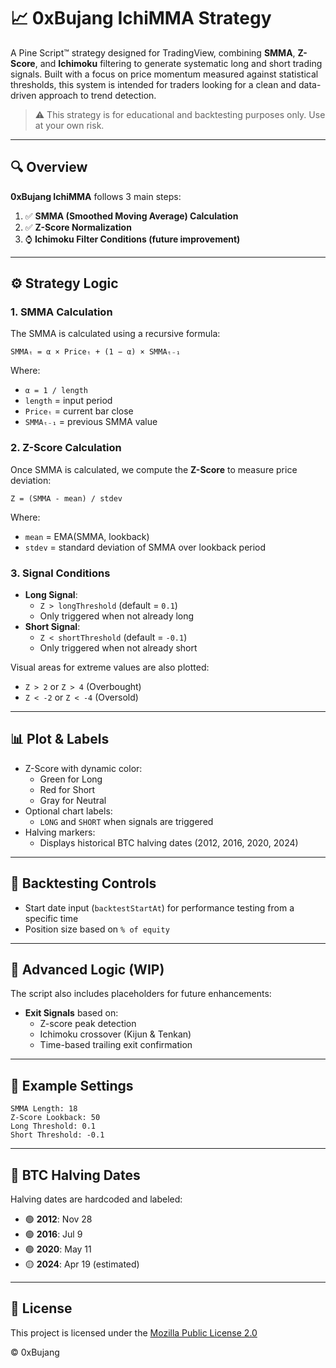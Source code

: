 
# 📈 0xBujang IchiMMA Strategy

A Pine Script™ strategy designed for TradingView, combining **SMMA**, **Z-Score**, and **Ichimoku** filtering to generate systematic long and short trading signals. Built with a focus on price momentum measured against statistical thresholds, this system is intended for traders looking for a clean and data-driven approach to trend detection.

> ⚠️ This strategy is for educational and backtesting purposes only. Use at your own risk.

---

## 🔍 Overview

**0xBujang IchiMMA** follows 3 main steps:

1. ✅ **SMMA (Smoothed Moving Average) Calculation**
2. ✅ **Z-Score Normalization**
3. ⌚ **Ichimoku Filter Conditions (future improvement)**

---

## ⚙️ Strategy Logic

### 1. SMMA Calculation

The SMMA is calculated using a recursive formula:

```
SMMAₜ = α × Priceₜ + (1 − α) × SMMAₜ₋₁
```

Where:
- `α = 1 / length`
- `length` = input period
- `Priceₜ` = current bar close
- `SMMAₜ₋₁` = previous SMMA value

### 2. Z-Score Calculation

Once SMMA is calculated, we compute the **Z-Score** to measure price deviation:

```
Z = (SMMA - mean) / stdev
```

Where:
- `mean` = EMA(SMMA, lookback)
- `stdev` = standard deviation of SMMA over lookback period

### 3. Signal Conditions

- **Long Signal**:
  - `Z > longThreshold` (default = `0.1`)
  - Only triggered when not already long
- **Short Signal**:
  - `Z < shortThreshold` (default = `-0.1`)
  - Only triggered when not already short

Visual areas for extreme values are also plotted:
- `Z > 2` or `Z > 4` (Overbought)
- `Z < -2` or `Z < -4` (Oversold)

---

## 📊 Plot & Labels

- Z-Score with dynamic color:
  - Green for Long
  - Red for Short
  - Gray for Neutral
- Optional chart labels:
  - `LONG` and `SHORT` when signals are triggered
- Halving markers:
  - Displays historical BTC halving dates (2012, 2016, 2020, 2024)

---

## 🧪 Backtesting Controls

- Start date input (`backtestStartAt`) for performance testing from a specific time
- Position size based on `% of equity`

---

## 🧠 Advanced Logic (WIP)

The script also includes placeholders for future enhancements:

- **Exit Signals** based on:
  - Z-score peak detection
  - Ichimoku crossover (Kijun & Tenkan)
  - Time-based trailing exit confirmation

---

## 🧾 Example Settings

```text
SMMA Length: 18
Z-Score Lookback: 50
Long Threshold: 0.1
Short Threshold: -0.1
```

---

## 📅 BTC Halving Dates

Halving dates are hardcoded and labeled:

- 🟢 **2012**: Nov 28
- 🟢 **2016**: Jul 9
- 🟢 **2020**: May 11
- 🟡 **2024**: Apr 19 (estimated)

---

## 📜 License

This project is licensed under the [Mozilla Public License 2.0](https://www.mozilla.org/MPL/2.0/)

© 0xBujang